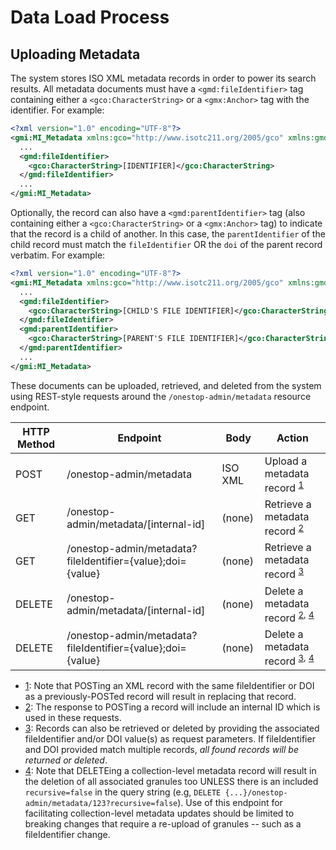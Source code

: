 # Data Load Process

## Uploading Metadata
The system stores ISO XML metadata records in order to power its search results.
All metadata documents must have a `<gmd:fileIdentifier>` tag containing either a
`<gco:CharacterString>` or a `<gmx:Anchor>` tag with the identifier. For example:

```xml
<?xml version="1.0" encoding="UTF-8"?>
<gmi:MI_Metadata xmlns:gco="http://www.isotc211.org/2005/gco" xmlns:gmd="http://www.isotc211.org/2005/gmd" xmlns:gmi="http://www.isotc211.org/2005/gmi">
  ...
  <gmd:fileIdentifier>
    <gco:CharacterString>[IDENTIFIER]</gco:CharacterString>
  </gmd:fileIdentifier>
  ...
</gmi:MI_Metadata>  
```

Optionally, the record can also have a `<gmd:parentIdentifier>` tag (also containing
either a `<gco:CharacterString>` or a `<gmx:Anchor>` tag) to indicate that the record is
a child of another. In this case, the `parentIdentifier` of the child record must match
the `fileIdentifier` OR the `doi` of the parent record verbatim. For example:

```xml
<?xml version="1.0" encoding="UTF-8"?>
<gmi:MI_Metadata xmlns:gco="http://www.isotc211.org/2005/gco" xmlns:gmd="http://www.isotc211.org/2005/gmd" xmlns:gmi="http://www.isotc211.org/2005/gmi">
  ...
  <gmd:fileIdentifier>
    <gco:CharacterString>[CHILD'S FILE IDENTIFIER]</gco:CharacterString>
  </gmd:fileIdentifier>
  <gmd:parentIdentifier>
    <gco:CharacterString>[PARENT'S FILE IDENTIFIER]</gco:CharacterString>
  </gmd:parentIdentifier>
  ...
</gmi:MI_Metadata>  
```

These documents can be uploaded, retrieved, and deleted from the system using REST-style
requests around the `/onestop-admin/metadata` resource endpoint.

HTTP Method | Endpoint                                  | Body      | Action
------------|-------------------------------------------|-----------|--------------------------
POST        | /onestop-admin/metadata                     | ISO XML   | Upload a metadata record <sup>[1](#postfootnote)</sup>
GET         | /onestop-admin/metadata/[internal-id]       | (none)    | Retrieve a metadata record <sup>[2](#idfootnote)</sup>
GET         | /onestop-admin/metadata?fileIdentifier={value};doi={value}   | (none)   | Retrieve a metadata record <sup>[3](#paramfootnote)</sup>
DELETE      | /onestop-admin/metadata/[internal-id]       | (none)    | Delete a metadata record <sup>[2](#idfootnote)</sup><sup>,</sup> <sup>[4](#delfootnote)</sup>
DELETE      | /onestop-admin/metadata?fileIdentifier={value};doi={value}      | (none)    | Delete a metadata record <sup>[3](#paramfootnote)</sup><sup>,</sup> <sup>[4](#delfootnote)</sup>

- <a href="postfootnote">1</a>: Note that POSTing an XML record with the same fileIdentifier or DOI as a previously-POSTed record will result in replacing that record.
- <a href="idfootnote">2</a>: The response to POSTing a record will include an internal ID which is used in these requests.
- <a href="paramfootnote">3</a>: Records can also be retrieved or deleted by providing the associated fileIdentifier and/or DOI value(s) as request parameters. If fileIdentifier and DOI provided match multiple records, *all found records will be returned or deleted*.
- <a href="delfootnote">4</a>: Note that DELETEing a collection-level metadata record will result in the deletion of all associated granules too UNLESS there is an included `recursive=false` in the query string (e.g, `DELETE {...}/onestop-admin/metadata/123?recursive=false`). Use of this endpoint for facilitating collection-level metadata updates should be limited to breaking changes that require a re-upload of granules -- such as a fileIdentifier change.
